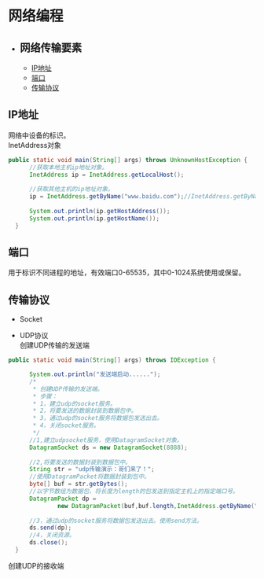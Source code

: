# 网络编程
  - ## 网络传输要素
      - [IP地址](#ip地址)
      - [端口](#端口)
      - [传输协议](#传输协议)
      
  
  
  
  
  
  
  
  
  
  
  ## IP地址
  网络中设备的标识。  
  InetAddress对象  
  ```java
  public static void main(String[] args) throws UnknownHostException {
		//获取本地主机ip地址对象。 
		InetAddress ip = InetAddress.getLocalHost();
		
		//获取其他主机的ip地址对象。
		ip = InetAddress.getByName("www.baidu.com");//InetAddress.getByName("my_think");
		
		System.out.println(ip.getHostAddress());
		System.out.println(ip.getHostName());
	}
  ```
  
  
  ## 端口
  用于标识不同进程的地址，有效端口0-65535，其中0-1024系统使用或保留。
  
  
  ## 传输协议
  * Socket
  
  
  * UDP协议  
  创建UDP传输的发送端
  ```java
  public static void main(String[] args) throws IOException {

		System.out.println("发送端启动......");
		/*
		 * 创建UDP传输的发送端。
		 * 步骤：
		 * 1，建立udp的socket服务。
		 * 2，将要发送的数据封装到数据包中。 
		 * 3，通过udp的socket服务将数据包发送出去。
		 * 4，关闭socket服务。
		 */
		//1,建立udpsocket服务，使用DatagramSocket对象。
		DatagramSocket ds = new DatagramSocket(8888);
		
		//2,将要发送的数据封装到数据包中。
		String str = "udp传输演示：哥们来了！";
		//使用DatagramPacket将数据封装到包中。
		byte[] buf = str.getBytes();
		//以字节数组为数据包，将长度为length的包发送到指定主机上的指定端口号。
		DatagramPacket dp = 
				new DatagramPacket(buf,buf.length,InetAddress.getByName("192.168.1.100"),10000);
		
		//3，通过udp的socket服务将数据包发送出去。使用send方法。
		ds.send(dp);
		//4，关闭资源。
		ds.close();
	}
  ```
  
  创建UDP的接收端
  ```java
  
  ```
  
  
  
  
